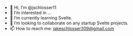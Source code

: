 - 👋 Hi, I’m @jschlosser11
- 👀 I’m interested in ...
- 🌱 I’m currently learning Svelte.
- 💞️ I’m looking to collaborate on any startup Svelte projects.
- 📫 How to reach me: jakeschlosser309@gmail.com

<!---
jschlosser11/jschlosser11 is a ✨ special ✨ repository because its `README.md` (this file) appears on your GitHub profile.
You can click the Preview link to take a look at your changes.
--->
